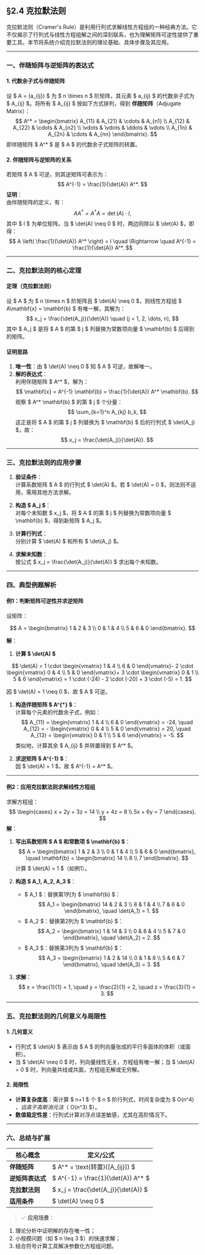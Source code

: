 ## **§2.4 克拉默法则**

克拉默法则（Cramer's Rule）是利用行列式求解线性方程组的一种经典方法。它不仅揭示了行列式与线性方程组解之间的深刻联系，也为理解矩阵可逆性提供了重要工具。本节将系统介绍克拉默法则的理论基础、具体步骤及其应用。

---

### **一、伴随矩阵与逆矩阵的表达式**

#### **1. 代数余子式与伴随矩阵**

设 $ A = (a_{ij}) $ 为 $ n \times n $ 阶矩阵，其元素 $ a_{ij} $ 的代数余子式为 $ A_{ij} $。将所有 $ A_{ij} $ 按如下方式排列，得到 **伴随矩阵**（Adjugate Matrix）：
$$
A^* =
\begin{bmatrix}
A_{11} & A_{21} & \cdots & A_{n1} \\
A_{12} & A_{22} & \cdots & A_{n2} \\
\vdots & \vdots & \ddots & \vdots \\
A_{1n} & A_{2n} & \cdots & A_{nn}
\end{bmatrix}.
$$
即伴随矩阵 $ A^* $ 是 $ A $ 的代数余子式矩阵的转置。

#### **2. 伴随矩阵与逆矩阵的关系**

若矩阵 $ A $ 可逆，则其逆矩阵可表示为：
$$
A^{-1} = \frac{1}{\det(A)} A^*.
$$
**证明**：  
由伴随矩阵的定义，有：
$$
A A^* = A^* A = \det(A) \cdot I,
$$
其中 $ I $ 为单位矩阵。当 $ \det(A) \neq 0 $ 时，两边同除以 $ \det(A) $，即得：
$$
A \left( \frac{1}{\det(A)} A^* \right) = I \quad \Rightarrow \quad A^{-1} = \frac{1}{\det(A)} A^*.
$$

---

### **二、克拉默法则的核心定理**

#### **定理（克拉默法则）**

设 $ A $ 为 $ n \times n $ 阶矩阵且 $ \det(A) \neq 0 $，则线性方程组 $ A\mathbf{x} = \mathbf{b} $ 有唯一解，其解为：
$$
x_j = \frac{\det(A_j)}{\det(A)} \quad (j = 1, 2, \dots, n),
$$
其中 $ A_j $ 是将 $ A $ 的第 $ j $ 列替换为常数项向量 $ \mathbf{b} $ 后得到的矩阵。

#### **证明思路**

1. **唯一性**：由 $ \det(A) \neq 0 $ 知 $ A $ 可逆，故解唯一。
2. **解的表达式**：  
   利用伴随矩阵 $ A^* $，解为：
   $$
   \mathbf{x} = A^{-1} \mathbf{b} = \frac{1}{\det(A)} A^* \mathbf{b}.
   $$
   观察 $ A^* \mathbf{b} $ 的第 $ j $ 个分量：
   $$
   \sum_{k=1}^n A_{kj} b_k,
   $$
   这正是将 $ A $ 的第 $ j $ 列替换为 $ \mathbf{b} $ 后的行列式 $ \det(A_j) $，故：
   $$
   x_j = \frac{\det(A_j)}{\det(A)}.
   $$

---

### **三、克拉默法则的应用步骤**

1. **验证条件**：  
   计算系数矩阵 $ A $ 的行列式 $ \det(A) $。若 $ \det(A) = 0 $，则法则不适用，需用其他方法求解。

2. **构造 $ A_j $**：  
   对每个未知数 $ x_j $，将 $ A $ 的第 $ j $ 列替换为常数项向量 $ \mathbf{b} $，得到新矩阵 $ A_j $。

3. **计算行列式**：  
   分别计算 $ \det(A) $ 和所有 $ \det(A_j) $。

4. **求解未知数**：  
   按公式 $ x_j = \frac{\det(A_j)}{\det(A)} $ 求出每个未知数。

---

### **四、典型例题解析**

#### **例1：判断矩阵可逆性并求逆矩阵**

设矩阵：

$$
A =
\begin{bmatrix}
1 & 2 & 3 \\
0 & 1 & 4 \\
5 & 6 & 0
\end{bmatrix}.
$$

**解**：

1. **计算 $ \det(A) $**

$$
\det(A) = 1 \cdot
\begin{vmatrix}
1 & 4 \\
6 & 0
\end{vmatrix}- 2 \cdot
\begin{vmatrix}
0 & 4 \\
5 & 0
\end{vmatrix}+ 3 \cdot
\begin{vmatrix}
0 & 1 \\
5 & 6
\end{vmatrix}
= 1 \cdot (-24) - 2 \cdot (-20) + 3 \cdot (-5) = 1.
$$

因 $ \det(A) = 1 \neq 0 $，故 $ A $ 可逆。

1. **构造伴随矩阵 $ A^{*} $**：  
   计算每个元素的代数余子式，例如：
   $$
   A_{11} =
   \begin{vmatrix}
   1 & 4 \\
   6 & 0
   \end{vmatrix}
   = -24, \quad
   A_{12} = -
   \begin{vmatrix}
   0 & 4 \\
   5 & 0
   \end{vmatrix}
   = 20, \quad
   A_{13} =
   \begin{vmatrix}
   0 & 1 \\
   5 & 6
   \end{vmatrix}
   = -5.
   $$
   类似地，计算其余 $ A_{ij} $ 并转置得到 $ A^* $。

2. **求逆矩阵 $ A^{-1} $**：  
   因 $ \det(A) = 1 $，故 $ A^{-1} = A^* $。

---

#### **例2：应用克拉默法则求解线性方程组**

求解方程组：
$$
\begin{cases}
x + 2y + 3z = 14 \\
y + 4z = 8 \\
5x + 6y = 7
\end{cases}.
$$
**解**：

1. **写出系数矩阵 $ A $ 和常数项 $ \mathbf{b} $**：
   $$
   A =
   \begin{bmatrix}
   1 & 2 & 3 \\
   0 & 1 & 4 \\
   5 & 6 & 0
   \end{bmatrix}, \quad
   \mathbf{b} =
   \begin{bmatrix}
   14 \\
   8 \\
   7
   \end{bmatrix}.
   $$
   计算 $ \det(A) = 1 $（如例1）。

2. **构造 $ A_1, A_2, A_3 $**：
   - $ A_1 $：替换第1列为 $ \mathbf{b} $：
     $$
     A_1 =
     \begin{bmatrix}
     14 & 2 & 3 \\
     8 & 1 & 4 \\
     7 & 6 & 0
     \end{bmatrix}, \quad \det(A_1) = 1.
     $$
   - $ A_2 $：替换第2列为 $ \mathbf{b} $：
     $$
     A_2 =
     \begin{bmatrix}
     1 & 14 & 3 \\
     0 & 8 & 4 \\
     5 & 7 & 0
     \end{bmatrix}, \quad \det(A_2) = 2.
     $$
   - $ A_3 $：替换第3列为 $ \mathbf{b} $：
     $$
     A_3 =
     \begin{bmatrix}
     1 & 2 & 14 \\
     0 & 1 & 8 \\
     5 & 6 & 7
     \end{bmatrix}, \quad \det(A_3) = 3.
     $$

3. **求解**：
   $$
   x = \frac{1}{1} = 1, \quad y = \frac{2}{1} = 2, \quad z = \frac{3}{1} = 3.
   $$

---

### **五、克拉默法则的几何意义与局限性**

#### **1. 几何意义**

- 行列式 $ \det(A) $ 表示由 $ A $ 的列向量张成的平行多面体的体积（或面积）。
- 当 $ \det(A) \neq 0 $ 时，列向量线性无关，方程组有唯一解；当 $ \det(A) = 0 $ 时，列向量共线或共面，方程组无解或无穷解。

#### **2. 局限性**

- **计算复杂度高**：需计算 $ n+1 $ 个 $ n $ 阶行列式，时间复杂度为 $ O(n^4) $，远高于高斯消元法（$ O(n^3) $）。
- **数值稳定性差**：行列式计算对浮点误差敏感，尤其在高阶情况下。

---

### **六、总结与扩展**

| **核心概念** | **定义/公式** |
|--------------|---------------|
| **伴随矩阵** | $ A^* = \text{转置}([A_{ij}]) $ |
| **逆矩阵表达式** | $ A^{-1} = \frac{1}{\det(A)} A^* $ |
| **克拉默法则** | $ x_j = \frac{\det(A_j)}{\det(A)} $ |
| **适用条件** | $ \det(A) \neq 0 $ |

> ✅ **应用场景**：  

1. 理论分析中证明解的存在唯一性；  
2. 小规模问题（如 $ n \leq 3 $）的快速求解；  
3. 结合符号计算工具解决参数化方程组问题。